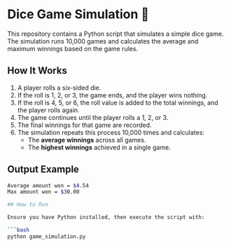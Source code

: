 # Dice Game Simulation 🎲  

This repository contains a Python script that simulates a simple dice game. The simulation runs 10,000 games and calculates the average and maximum winnings based on the game rules.  

## How It Works  

1. A player rolls a six-sided die.  
2. If the roll is 1, 2, or 3, the game ends, and the player wins nothing.  
3. If the roll is 4, 5, or 6, the roll value is added to the total winnings, and the player rolls again.  
4. The game continues until the player rolls a 1, 2, or 3.  
5. The final winnings for that game are recorded.  
6. The simulation repeats this process 10,000 times and calculates:  
   - The **average winnings** across all games.  
   - The **highest winnings** achieved in a single game.  

## Output Example  
```bash
Average amount won = $4.54
Max amount won = $30.00

## How to Run  

Ensure you have Python installed, then execute the script with:  

```bash
python game_simulation.py
